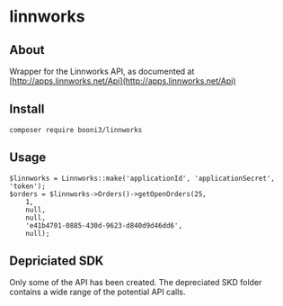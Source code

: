 # linnworks

## About

Wrapper for the Linnworks API, as documented at [http://apps.linnworks.net/Api](http://apps.linnworks.net/Api)

## Install

    composer require booni3/linnworks

## Usage

    $linnworks = Linnworks::make('applicationId', 'applicationSecret', 'token');
    $orders = $linnworks->Orders()->getOpenOrders(25,
        1,
        null,
        null,
        'e41b4701-0885-430d-9623-d840d9d46dd6',
        null);
        
## Depriciated SDK

Only some of the API has been created. The depreciated SKD folder contains a wide range of the potential API calls.